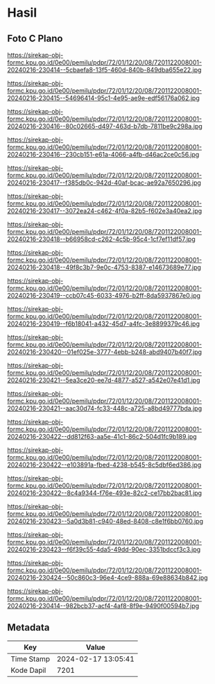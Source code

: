 # Hasil

## Foto C Plano

https://sirekap-obj-formc.kpu.go.id/0e00/pemilu/pdpr/72/01/12/20/08/7201122008001-20240216-230414--5cbaefa8-13f5-460d-840b-849dba655e22.jpg

https://sirekap-obj-formc.kpu.go.id/0e00/pemilu/pdpr/72/01/12/20/08/7201122008001-20240216-230415--54696414-95c1-4e95-ae9e-edf56176a062.jpg

https://sirekap-obj-formc.kpu.go.id/0e00/pemilu/pdpr/72/01/12/20/08/7201122008001-20240216-230416--80c02665-d497-463d-b7db-7811be9c298a.jpg

https://sirekap-obj-formc.kpu.go.id/0e00/pemilu/pdpr/72/01/12/20/08/7201122008001-20240216-230416--230cb151-e61a-4066-a4fb-d46ac2ce0c56.jpg

https://sirekap-obj-formc.kpu.go.id/0e00/pemilu/pdpr/72/01/12/20/08/7201122008001-20240216-230417--f385db0c-942d-40af-bcac-ae92a7650296.jpg

https://sirekap-obj-formc.kpu.go.id/0e00/pemilu/pdpr/72/01/12/20/08/7201122008001-20240216-230417--3072ea24-c462-4f0a-82b5-f602e3a40ea2.jpg

https://sirekap-obj-formc.kpu.go.id/0e00/pemilu/pdpr/72/01/12/20/08/7201122008001-20240216-230418--b66958cd-c262-4c5b-95c4-1cf7ef11df57.jpg

https://sirekap-obj-formc.kpu.go.id/0e00/pemilu/pdpr/72/01/12/20/08/7201122008001-20240216-230418--49f8c3b7-9e0c-4753-8387-e14673689e77.jpg

https://sirekap-obj-formc.kpu.go.id/0e00/pemilu/pdpr/72/01/12/20/08/7201122008001-20240216-230419--ccb07c45-6033-4976-b2ff-8da5937867e0.jpg

https://sirekap-obj-formc.kpu.go.id/0e00/pemilu/pdpr/72/01/12/20/08/7201122008001-20240216-230419--f6b18041-a432-45d7-a4fc-3e8899379c46.jpg

https://sirekap-obj-formc.kpu.go.id/0e00/pemilu/pdpr/72/01/12/20/08/7201122008001-20240216-230420--01ef025e-3777-4ebb-b248-abd9407b40f7.jpg

https://sirekap-obj-formc.kpu.go.id/0e00/pemilu/pdpr/72/01/12/20/08/7201122008001-20240216-230421--5ea3ce20-ee7d-4877-a527-a542e07e41d1.jpg

https://sirekap-obj-formc.kpu.go.id/0e00/pemilu/pdpr/72/01/12/20/08/7201122008001-20240216-230421--aac30d74-fc33-448c-a725-a8bd49777bda.jpg

https://sirekap-obj-formc.kpu.go.id/0e00/pemilu/pdpr/72/01/12/20/08/7201122008001-20240216-230422--dd812f63-aa5e-41c1-86c2-504d1fc9b189.jpg

https://sirekap-obj-formc.kpu.go.id/0e00/pemilu/pdpr/72/01/12/20/08/7201122008001-20240216-230422--e103891a-fbed-4238-b545-8c5dbf6ed386.jpg

https://sirekap-obj-formc.kpu.go.id/0e00/pemilu/pdpr/72/01/12/20/08/7201122008001-20240216-230422--8c4a9344-f76e-493e-82c2-ce17bb2bac81.jpg

https://sirekap-obj-formc.kpu.go.id/0e00/pemilu/pdpr/72/01/12/20/08/7201122008001-20240216-230423--5a0d3b81-c940-48ed-8408-c8e1f6bb0760.jpg

https://sirekap-obj-formc.kpu.go.id/0e00/pemilu/pdpr/72/01/12/20/08/7201122008001-20240216-230423--f6f39c55-4da5-49dd-90ec-3351bdccf3c3.jpg

https://sirekap-obj-formc.kpu.go.id/0e00/pemilu/pdpr/72/01/12/20/08/7201122008001-20240216-230424--50c860c3-96e4-4ce9-888a-69e88634b842.jpg

https://sirekap-obj-formc.kpu.go.id/0e00/pemilu/pdpr/72/01/12/20/08/7201122008001-20240216-230414--982bcb37-acf4-4af8-8f9e-9490f00594b7.jpg


## Metadata

| Key        | Value               |
| ---------- | ------------------- |
| Time Stamp | 2024-02-17 13:05:41 |
| Kode Dapil | 7201                |



